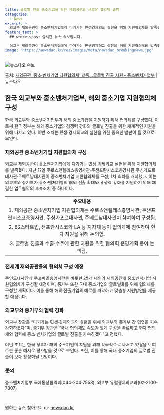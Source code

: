 ```yaml
---
title: 글로벌 진출 중소기업을 위한 재외공관의 새로운 협의체 출범
categories:
  - News
excerpt: >
  외교부 재외공관이 중소벤처기업에게 다가가는 민생경제외교 실현을 위해 지원협의체를 발족했다. 외교부중소벤처기업…
feature_text: >
  ## whereispost 실시간 뉴스 속보입니다.

  외교부 재외공관이 중소벤처기업에게 다가가는 민생경제외교 실현을 위해 지원협의체를 발족했다. 외교부중소벤처기업…
image: 'https://newsdao.kr/res/images/meta/newsdao_breakingnews.jpg'
---
```


![뉴스다오 속보](https://newsdao.kr/res/images/meta/newsdao_breakingnews.jpg)

<p>출처: <a href="https://newsdao.kr/3626" rel="dofollow">재외공관 ‘중소·벤처기업 지원협의체’ 발족…글로벌 진출 지원 - 중소벤처기업부</a> | 뉴스다오</p>

<h2 data-ke-size="size26">한국 외교부와 중소벤처기업부, 해외 중소기업 지원협의체 구성</h2>
<p data-ke-size="size16">한국 외교부와 중소벤처기업부가 해외 중소기업을 지원하기 위해 협의체를 구성했다. 이로써 한국 정부는 해외 중소기업의 경쟁력 강화와 글로벌 진출을 위한 체계적인 지원을 위해 나서고 있다. 이번 조치는 민생·경제외교의 실현을 위한 중요한 발판이 될 것으로 보인다.</p>
<h3>재외공관 중소벤처기업 지원협의체 구성</h3>
<p data-ke-size="size16">외교부 재외공관이 중소벤처기업에게 다가가는 민생·경제외교 실현을 위해 지원협의체를 발족했다. 지난 17일 주로스앤젤레스총영사관·주샌프란시스코총영사관·주싱가포르대사관·주베트남대사관이 중소벤처기업 지원협의체를 구성, 1차 회의를 개최했다. 이는 외교부와 중기부가 중소·벤처기업의 해외 진출 확대와 경쟁력 강화를 지원하기 위해 체결한 업무협약의 후속조치 중 하나이다.</p>
<table>
  <tr>
    <td style="text-align: center; height: 17px;"><b>주요내용</b></td>
  </tr>
  <tr>
    <td style="text-align: center; height: 17px;">1. 재외공관 중소벤처기업 지원협의체는 주로스앤젤레스총영사관, 주샌프란시스코총영사관, 주싱가포르대사관, 주베트남대사관이 참여하여 구성됨.</td>
  </tr>
  <tr>
    <td style="text-align: center; height: 17px;">2. 82스타트업, 샌프란시스코와 LA 등 지자체 등이 협의체에 참여하여 현지 지원을 위해 논의함.</td>
  </tr>
  <tr>
    <td style="text-align: center; height: 17px;">3. 글로벌 진출과 수출·수주에 관한 지원을 위한 협의회 운영계획 등이 논의됨.</td>
  </tr>
</table>
<h3>전세계 재외공관들의 협의체 구성 예정</h3>
<p data-ke-size="size16">주인도대사관과 주호찌민총영사관을 비롯한 25개 내외의 재외공관에 중소벤처기업 지원협의체가 구성될 예정이며, 중기부 또한 국내 중소기업의 글로벌화를 위해 협의체를 구성할 계획이다. 이를 통해 해외 진출기업의 애로를 파악하고 맞춤형 지원방안을 제공할 예정이다.</p>
<h3>외교부와 중기부의 협력 강화</h3>
<p data-ke-size="size16">외교부 장관은 “다가가는 민생·경제외교의 실현을 위해 외교부와 중기부 간 협업을 지속 강화하겠다”며, 중기부 장관은 “국내 협의체도 속도감 있게 구성을 완료하고 현지 협의체와 협력해 중소·벤처기업의 글로벌 진출을 가속하겠다”고 전했다.</p>
<p data-ke-size="size16">이번 조치는 한국 정부가 해외 중소기업의 지원을 위해 적극적으로 나서고 있음을 보여주는 좋은 예시로 평가받을 것으로 보인다. 또한, 이를 통해 국내 중소기업의 글로벌 진출이 보다 활성화될 전망이다.</p>
<h3>문의</h3>
<p data-ke-size="size16">중소벤처기업부 국제통상협력과(044-204-7558), 외교부 유럽경제외교과(02-2100-7807)</p>
<p data-ke-size="size16">&nbsp;</p> 

원하는 뉴스 찾아보기 👉 <a href="https://newsdao.kr" rel="dofollow">newsdao.kr</a>


